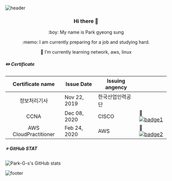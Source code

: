 ![header](https://capsule-render.vercel.app/api?type=slice&color=auto&height=300&section=header&text=Park%20GyengSung&fontSize=90&animation=fadeIn)
<h3 align=center> Hi there 👋</h3 align=center>
<p align=center>:boy: My name is Park gyeong sung  </p align=center>
<p align=center>:memo: I am currently preparing for a job and studying hard.</p align=center>

<p align=center> 🌱 I’m currently learning network, aws, linux </p align=center>
  

##### :pencil2: Certificate 


  |    Certificate name   | Issue Date   | Issuing angency  |   |
  |:---------------------:|--------------|------------------|---|
  | 정보처리기사          | Nov 22, 2019 | 한국산업인력공단 |   |
  | CCNA                  | Dec 08, 2020 | CISCO            | 🔗[![badge1](https://img.shields.io/badge/-link-brightgreen)](https://github.com/Park-G-s/image-repository/blob/master/cisco.GIF?raw=true)|
  | AWS CloudPractitioner | Feb 24, 2020 | AWS              | 🔗[![badge2](https://img.shields.io/badge/-link-brightgreen)](https://github.com/Park-G-s/image-repository/blob/master/aws.GIF?raw=true)|  


##### :star: GitHub STAT
![Park-G-s's GitHub stats](https://github-readme-stats.vercel.app/api?username=Park-G-s&show_icons=true&theme=&hide_border=true&hide_title=ture)

![footer](https://capsule-render.vercel.app/api?section=footer&type=slice&color=auto)
<!--
**Park-G-s/Park-G-s** is a ✨ _special_ ✨ repository because its `README.md` (this file) appears on your GitHub profile.</p align=center>

Here are some ideas to get you started:

- 🔭 I’m currently working on ...
- 🌱 I’m currently learning network, aws, linux
- 👯 I’m looking to collaborate on ...
- 🤔 I’m looking for help with ...
- 💬 Ask me about ...
- 📫 How to reach me: ...
- 😄 Pronouns: ...
- ⚡ Fun fact: ...
-->
